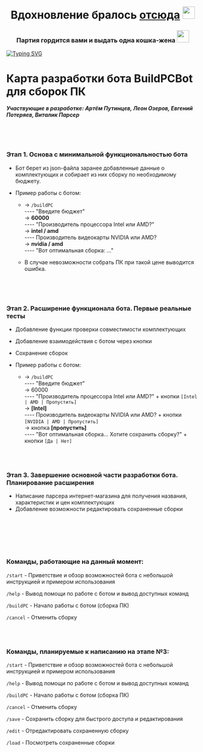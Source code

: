 <h1 align="center">Вдохновление бралось <a href="https://www.youtube.com/watch?v=OjNpRbNdR7E" target="_blank">отсюда</a> 
<img src="https://cdn3.emoji.gg/emojis/4583-peepochina.gif" height="32"/></h1>
<h3 align="center">Партия гордится вами и выдать одна кошка-жена  <img src="https://cdn3.emoji.gg/emojis/5803-chinardia.png" height="32"/></h3>
<a href="https://git.io/typing-svg"><img src="https://readme-typing-svg.demolab.com?font=Fira+Code&size=32&duration=300&pause=1000&color=3F6CF7&center=true&vCenter=true&width=1000&height=200&lines=%D0%A1%D0%BF%D1%83%D1%81%D1%82%D1%8F+%D0%BC%D0%B5%D1%81%D1%8F%D1%86%D1%8B+%D1%80%D0%B0%D0%B7%D1%80%D0%B0%D0%B1%D0%BE%D1%82%D0%BA%D0%B8...;%D0%9D%D0%B5%D0%B4%D0%B5%D0%BB%D0%B8+%D0%BF%D0%B0%D1%80%D1%81%D0%B5%D1%80%D1%81%D1%82%D0%B2%D0%B0...;%D0%94%D0%BD%D0%B8+%D1%80%D0%B5%D0%B4%D0%B0%D0%BA%D1%82%D0%B8%D1%80%D0%BE%D0%B2%D0%B0%D0%BD%D0%B8%D1%8F+%D1%84%D0%B0%D0%B9%D0%BB%D0%B0+README.md...;%D0%AF+%D0%BF%D1%80%D0%B5%D0%B4%D1%81%D1%82%D0%B0%D0%B2%D0%BB%D1%8F%D1%8E+%D0%AD%D0%A2%D0%9E!;%D0%A1%D0%BF%D1%83%D1%81%D1%82%D1%8F+%D0%BC%D0%B5%D1%81%D1%8F%D1%86%D1%8B+%D1%80%D0%B0%D0%B7%D1%80%D0%B0%D0%B1%D0%BE%D1%82%D0%BA%D0%B8...;%D0%9D%D0%B5%D0%B4%D0%B5%D0%BB%D0%B8+%D0%BF%D0%B0%D1%80%D1%81%D0%B5%D1%80%D1%81%D1%82%D0%B2%D0%B0...;%D0%94%D0%BD%D0%B8+%D1%80%D0%B5%D0%B4%D0%B0%D0%BA%D1%82%D0%B8%D1%80%D0%BE%D0%B2%D0%B0%D0%BD%D0%B8%D1%8F+%D1%84%D0%B0%D0%B9%D0%BB%D0%B0+README.md...;%D0%AF+%D0%BF%D1%80%D0%B5%D0%B4%D1%81%D1%82%D0%B0%D0%B2%D0%BB%D1%8F%D1%8E+%D0%AD%D0%A2%D0%9E!;%D1%85%D1%8D%D0%B9%2C+%D0%BD%D0%B0+%D1%81%D0%B2%D1%8F%D0%B7%D0%B8+%D0%BB%D0%B8%D1%87%D0%BD%D1%8B%D0%B9+%D0%BF%D0%B0%D1%80%D1%81%D0%B5%D1%80+%D0%90%D1%80%D1%82%D0%B5%D0%BC%D0%B0...;%D0%BE%D0%BD+%D0%B7%D0%B0%D1%81%D1%82%D0%B0%D0%B2%D0%BB%D1%8F%D0%BB+%D0%BC%D0%B5%D0%BD%D1%8F+%D0%BF%D0%B0%D1%80%D1%81%D0%B8%D1%82%D1%8C...;...%D1%81%D0%BE%D1%82%D0%BD%D0%B8+%D1%82%D0%BE%D0%B2%D0%B0%D1%80%D0%BE%D0%B2+%D0%B4%D0%B5%D0%BD%D1%8C+%D0%B8+%D0%BD%D0%BE%D1%87%D1%8C+%D0%B7%D0%B0+2+%D1%87%D0%B0%D1%88%D0%BA%D0%B8+%D0%BA%D0%BE%D1%84%D0%B5...+;%D0%B8+%D1%80%D0%B0%D0%B4%D0%B8+%D1%87%D0%B5%D0%B3%D0%BE%2C+%D1%80%D0%B0%D0%B4%D0%B8+%D0%BA%D0%B0%D0%BA%D0%BE%D0%B3%D0%BE-%D1%82%D0%BE+%D0%B1%D0%BE%D1%82%D0%B0%3F..." alt="Typing SVG" /></a>


# Карта разработки бота BuildPCBot для сборок ПК
**_Участвующие в разработке: Артём Путинцев, Леон Озеров, Евгений Потеряев, Виталик Парсер_**

   
  

  
### Этап 1. Основа с минимальной функциональностью бота
  
  - Бот берет из json-файла заранее добавленные данные о комплектующих и собирает из них сборку по необходимому бюджету.  
     
  - Пример работы с ботом:  
     - -> `/buildPC`  
     ---- "Введите бюджет"  
     -> __60000__  
     ---- "Производитель процессора Intel или AMD?"  
     -> __intel / amd__  
     ---- Производитель видеокарты NVIDIA или AMD?  
     -> __nvidia / amd__  
     ---- "Вот оптимальная сборка: ..."    
	
	- В случае невозможности собрать ПК при такой цене выводится ошибка.  

   
  

  
### Этап 2. Расширение функционала бота. Первые реальные тесты 
  - Добавление функции проверки совместимости комплектующих  
  - Добавление взаимодействия с ботом через кнопки  
  - Сохранение сборок  
  - Пример работы с ботом:  
  
    - -> `/buildPC`  
      ---- "Введите бюджет"  
      -> 60000  
      ---- "Производитель процессора Intel или AMD?" + кнопки `[Intel | AMD | Пропустить]`  
      -> __[Intel]__  
      ---- Производитель видеокарты NVIDIA или AMD? + кнопки `[NVIDIA | AMD | Пропустить]`  
      -> кнопка __[пропустить]__  
      ---- "Вот оптимальная сборка... Хотите сохранить сборку?" + кнопки `[Да | Нет]`  
  

   
  


### Этап 3. Завершение основной части разработки бота. Планирование расширения 

  - Написание парсера интернет-магазина для получения названия, характеристик и цен комплектующих  
  - Добавление возможности редактировать сохраненные сборки

  
    
   
  
    
  
### Команды, работающие на данный момент:
`/start` - Приветствие и обзор возможностей бота с небольшой инструкцией и примером использования  

`/help` - Вывод помощи по работе с ботом и вывод доступных команд  

`/buildPC` - Начало работы с ботом (сборка ПК)   

`/cancel` - Отменить сборку    

   
    
### Команды, планируемые к написанию на этапе №3:  

`/start` - Приветствие и обзор возможностей бота с небольшой инструкцией и примером использования  

`/help` - Вывод помощи по работе с ботом и вывод доступных команд   

`/buildPC` - Начало работы с ботом (сборка ПК)    

`/cancel` - Отменить сборку  

`/save` - Сохранить сборку для быстрого доступа и редактирования   

`/edit` - Отредактировать сохраненную сборку  

`/load` - Посмотреть сохраненные сборки  

